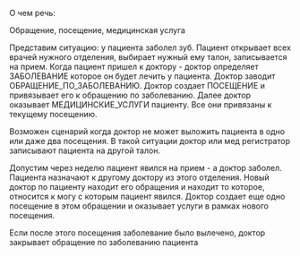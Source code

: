 

О чем речь:

Обращение, посещение, медицинская услуга

Представим ситуацию: у пациента заболел зуб. 
Пациент открывает всех врачей нужного отделения, выбирает нужный ему талон, записывается на прием.
Когда пациент пришел к доктору - доктор определяет ЗАБОЛЕВАНИЕ которое он будет лечить у пациента.
Доктор заводит ОБРАЩЕНИЕ_ПО_ЗАБОЛЕВАНИЮ.
Доктор создает ПОСЕЩЕНИЕ и привязывает его к обращению по заболеванию.
Далее доктор оказывает МЕДИЦИНСКИЕ_УСЛУГИ пациенту. Все они привязаны к текущему посещению.

Возможен сценарий когда доктор не может выложить пациента в одно или даже два посещения. 
В такой ситуации доктор или мед регистратор записывают пациента на другой талон.

Допустим через неделю пациент явился на прием - а доктор заболел. 
Пациента назначают к другому доктору из этого отделения.
Новый доктор по пациенту находит его обращения и находит то которое, относится к могу с которым пациент явился.
Доктор создает еще одно посещение в этом обращении и оказывает услуги в рамках нового посещения.

Если после этого посещения заболевание было вылечено, доктор закрывает обращение по заболеванию пациента
